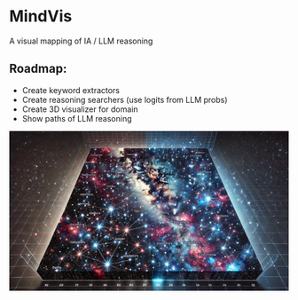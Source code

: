 # MindVis
A visual mapping of IA / LLM reasoning

## Roadmap:
- Create keyword extractors
- Create reasoning searchers (use logits from LLM probs)
- Create 3D visualizer for domain 
- Show paths of LLM reasoning


![MindVis](./dark_galaxy_s.png)
